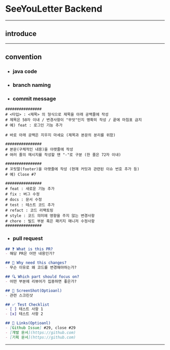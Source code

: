 # SeeYouLetter Backend
___
## introduce
___
## convention
- ### java code
- ### branch naming
- ### commit message
```text
################
# <타입> : <제목> 의 형식으로 제목을 아래 공백줄에 작성
# 제목은 50자 이내 / 변경사항이 "무엇"인지 명확히 작성 / 끝에 마침표 금지
# 예) feat : 로그인 기능 추가

# 바로 아래 공백은 지우지 마세요 (제목과 본문의 분리를 위함)

################
# 본문(구체적인 내용)을 아랫줄에 작성
# 여러 줄의 메시지를 작성할 땐 "-"로 구분 (한 줄은 72자 이내)

################
# 꼬릿말(footer)을 아랫줄에 작성 (현재 커밋과 관련된 이슈 번호 추가 등)
# 예) Close #7

################
# feat : 새로운 기능 추가
# fix : 버그 수정
# docs : 문서 수정
# test : 테스트 코드 추가
# refact : 코드 리팩토링
# style : 코드 의미에 영향을 주지 않는 변경사항
# chore : 빌드 부분 혹은 패키지 매니저 수정사항
################
```
- ### pull request
```markdown
## ❓ What is this PR?
- 해당 PR은 어떤 내용인가?

## 📝 Why need this changes?
- 무슨 이유로 왜 코드를 변경해야하는가?

## 🔍 Which part should focus on?
- 어떤 부분에 리뷰어가 집중하면 좋은가? 

## 📸 ScreenShot(Optioanl)
- 관련 스크린샷

## ✅ Test Checklist
- [ ] 테스트 사항 1
- [x] 테스트 사항 2

## 🔗 Links(Optioanl)
- [Github Issue] #29, close #29
- [개발 문서](https://github.com)
- [기획 문서](https://github.com)
```
___
